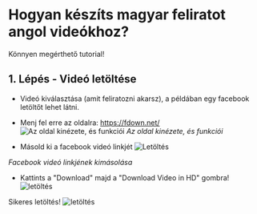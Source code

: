 # Hogyan készíts magyar feliratot angol videókhoz?
Könnyen megérthető tutorial!

## 1. Lépés - Videó letöltése
- Videó kiválasztása (amit feliratozni akarsz), a példában egy facebook letöltőt lehet látni.
- Menj fel erre az oldalra: https://fdown.net/
![Az oldal kinézete, és funkciói](https://i.imgur.com/uClDrpX.png)
*Az oldal kinézete, és funkciói*

- Másold ki a facebook videó linkjét
![Letöltés](https://i.imgur.com/a5eyWV9.png)


*Facebook videó linkjének kimásolása*

- Kattints a "Download" majd a "Download Video in HD" gombra!
![letöltés](https://i.imgur.com/tGWi2wL.png)

Sikeres letöltés!
![letöltés](https://i.imgur.com/92SfRwG.png)
